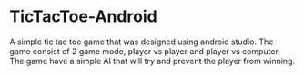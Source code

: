 # TicTacToe-Android
A simple tic tac toe game that was designed using android studio. The game consist of 2 game mode, player vs player and player vs computer. 
The game have a simple AI that will try and prevent the player from winning.
